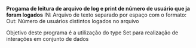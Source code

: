 **Progama de leitura de arquivo de log e print de número de usuário que ja foram logados**
IN: Arquivo de texto separado por espaço com o formato:
<usuario> <momentoDoAcesso>
Out: Número de usuários distintos logados no arquivo

Objetivo deste programa é a utilização do type Set para realização de interações em conjunto de dados
